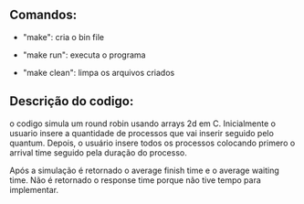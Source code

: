 Comandos:
---------
 - "make": cria o bin file

 - "make run": executa o programa

 - "make clean": limpa os arquivos criados

Descrição do codigo:
--------------------

o codigo simula um round robin usando arrays 2d em C. Inicialmente o usuario insere a quantidade de processos que vai inserir seguido pelo quantum. Depois, o usuário insere todos os processos colocando primero o arrival time seguido pela duração do processo. 

Após a simulação é retornado o average finish time e o average waiting time. Não é retornado o response time porque não tive tempo para implementar.


